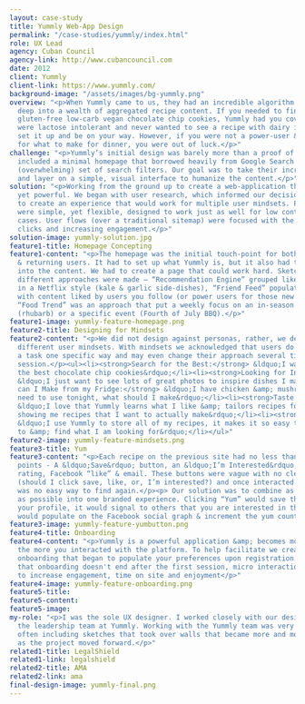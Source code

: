```yaml
---
layout: case-study
title: Yummly Web-App Design
permalink: "/case-studies/yummly/index.html"
role: UX Lead
agency: Cuban Council
agency-link: http://www.cubancouncil.com
date: 2012
client: Yummly
client-link: https://www.yummly.com/
background-image: "/assets/images/bg-yummly.png"
overview: "<p>When Yummly came to us, they had an incredible algorithm for diving
  deep into a wealth of aggregated recipe content. If you needed to find the best
  gluten-free low-carb vegan chocolate chip cookies, Yummly had you covered. If you
  were lactose intolerant and never wanted to see a recipe with dairy in it, you could
  set it up and be on your way. However, if you were not a power-user & just looking
  for what to make for dinner, you were out of luck.</p>"
challenge: "<p>Yummly’s initial design was barely more than a proof of concept that
  included a minimal homepage that borrowed heavily from Google Search & a robust
  (overwhelming) set of search filters. Our goal was to take their incredible technology
  and layer on a simple, visual interface to humanize the content.</p>"
solution: "<p>Working from the ground up to create a web-application that was simple,
  yet powerful. We began with user research, which informed our decisions, and began
  to create an experience that would work for multiple user mindsets. Page designs
  were simple, yet flexible, designed to work just as well for low content as ideal
  cases. User flows (over a traditional sitemap) were focused with the goal of reducing
  clicks and increasing engagement.</p>"
solution-image: yummly-solution.jpg
feature1-title: Homepage Concepting
feature1-content: "<p>The homepage was the initial touch-point for both first-time
  & returning users. It had to set up what Yummly is, but it also had to get users
  into the content. We had to create a page that could work hard. Sketches of several
  different approaches were made – “Recommendation Engine” grouped liked concepts
  in a Netflix style (kale & garlic side-dishes), “Friend Feed” populated the homepage
  with content liked by users you follow (or power users for those new to the experience),
  “Food Trend” was an approach that put a weekly focus on an in-season ingredient
  (rhubarb) or a specific event (Fourth of July BBQ).</p>"
feature1-image: yummly-feature-homepage.png
feature2-title: Designing for Mindsets
feature2-content: "<p>We did not design against personas, rather, we designed against
  different user mindsets. With mindsets we acknowledged that users do not perform
  a task one specific way and may even change their approach several times in a single
  session.</p><ul><li><strong>Search for the Best:</strong> &ldquo;I want to make
  the best chocolate chip cookies&rdquo;</li><li><strong>Looking for Inspiration:</strong>
  &ldquo;I just want to see lots of great photos to inspire dishes I make in the future&rdquo;</li><li><strong>What
  can I Make from my Fridge:</strong> &ldquo;I have chicken &amp; mushrooms that I
  need to use tonight, what should I make&rdquo;</li><li><strong>Taste Profile Builder:</strong>
  &ldquo;I love that Yummly learns what I like &amp; tailors recipes for my needs
  showing me recipes that I want to actually make&rdquo;</li><li><strong>Recipe Box:</strong>
  &ldquo;I use Yummly to store all of my recipes, it makes it so easy to come back
  to &amp; find what I am looking for&rdquo;</li></ul>"
feature2-image: yummly-feature-mindsets.png
feature3-title: Yum
feature3-content: "<p>Each recipe on the previous site had no less than 5 interaction
  points - A &ldquo;Save&rdquo; button, an &ldquo;I’m Interested&rdquo; button, a
  rating, Facebook “like” & email. These buttons were vague with no clear distinction
  (should I click save, like, or, I’m interested?) and once interacted with, there
  was no easy way to find again.</p><p> Our solution was to combine as many features
  as possible into one branded experience. Clicking “Yum” would save the recipe to
  your profile, it would signal to others that you are interested in the recipe, it
  would populate on the Facebook social graph & increment the yum counter on the recipe.</p>"
feature3-image: yummly-feature-yumbutton.png
feature4-title: Onboarding
feature4-content: "<p>Yummly is a powerful application &amp; becomes more powerful
  the more you interacted with the platform. To help facilitate we created a light-touch
  onboarding that began to populate your preferences upon registration.</p><p>Understanding
  that onboarding doesn't end after the first session, micro interactions were designed
  to increase engagement, time on site and enjoyment</p>"
feature4-image: yummly-feature-onboarding.png
feature5-title: 
feature5-content: 
feature5-image: 
my-role: "<p>I was the sole UX designer. I worked closely with our design team and
  the leadership team at Yummly. Working with the Yummly team was very collaborative,
  often including sketches that took over walls that became more and more refined
  as the project moved forward.</p>"
related1-title: LegalShield
related1-link: legalshield
related2-title: AMA
related2-link: ama
final-design-image: yummly-final.png
---
```

